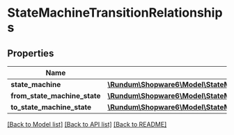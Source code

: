 # StateMachineTransitionRelationships

## Properties
Name | Type | Description | Notes
------------ | ------------- | ------------- | -------------
**state_machine** | [**\Rundum\Shopware6\Model\StateMachineTransitionRelationshipsStateMachine**](StateMachineTransitionRelationshipsStateMachine.md) |  | [optional] 
**from_state_machine_state** | [**\Rundum\Shopware6\Model\StateMachineTransitionRelationshipsFromStateMachineState**](StateMachineTransitionRelationshipsFromStateMachineState.md) |  | [optional] 
**to_state_machine_state** | [**\Rundum\Shopware6\Model\StateMachineTransitionRelationshipsToStateMachineState**](StateMachineTransitionRelationshipsToStateMachineState.md) |  | [optional] 

[[Back to Model list]](../../README.md#documentation-for-models) [[Back to API list]](../../README.md#documentation-for-api-endpoints) [[Back to README]](../../README.md)

